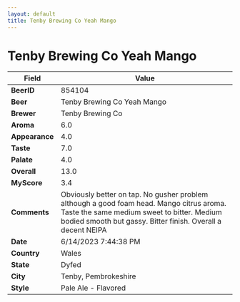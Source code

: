 ```yaml
---
layout: default
title: Tenby Brewing Co Yeah Mango
---
```


# Tenby Brewing Co Yeah Mango

| Field         | Value     |
|---------------|-----------|
| **BeerID** | 854104 |
| **Beer** | Tenby Brewing Co Yeah Mango |
| **Brewer** | Tenby Brewing Co |
| **Aroma** | 6.0 |
| **Appearance** | 4.0 |
| **Taste** | 7.0 |
| **Palate** | 4.0 |
| **Overall** | 13.0 |
| **MyScore** | 3.4 |
| **Comments** | Obviously better on tap. No gusher problem although a good foam head. Mango citrus aroma. Taste the same medium sweet to bitter. Medium bodied smooth but gassy. Bitter finish. Overall a decent NEIPA  |
| **Date** | 6/14/2023 7:44:38 PM |
| **Country** | Wales |
| **State** | Dyfed |
| **City** | Tenby, Pembrokeshire |
| **Style** | Pale Ale - Flavored |

